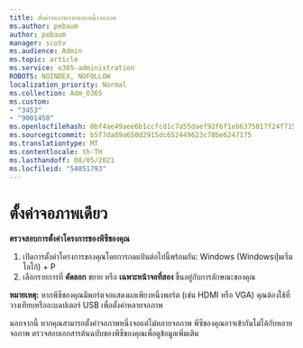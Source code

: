 ```yaml
---
title: ตั้งค่าจอภาพภายนอกหนึ่งจอภาพ
ms.author: pebaum
author: pebaum
manager: scotv
ms.audience: Admin
ms.topic: article
ms.service: o365-administration
ROBOTS: NOINDEX, NOFOLLOW
localization_priority: Normal
ms.collection: Adm_O365
ms.custom:
- "3453"
- "9001450"
ms.openlocfilehash: 0bf4ae49aee6b1ccfcd1c7a55daef92f6f1eb6375017f24f715264235460c3ef
ms.sourcegitcommit: b5f7da89a650d2915dc652449623c78be6247175
ms.translationtype: MT
ms.contentlocale: th-TH
ms.lasthandoff: 08/05/2021
ms.locfileid: "54051793"
---
```

# <a name="set-up-one-monitor"></a>ตั้งค่าจอภาพเดียว

**ตรวจสอบการตั้งค่าโครงการของพีซีของคุณ**

1. เปิดการตั้งค่าโครงการของคุณโดยการกดแป้นต่อไปนี้พร้อมกัน: Windows (Windowsปุ่มเริ่มโลโก้) + P
2. เลือกรายการที่ **คัดลอก** ขยาย หรือ **เฉพาะหน้าจอที่สอง** ขึ้นอยู่กับการลักษณะของคุณ

**หมายเหตุ:** หากพีซีของคุณมีพอร์ตจอแสดงผลเพียงหนึ่งพอร์ต (เช่น HDMI หรือ VGA) คุณต้องใช้ที่วางเทียบหรืออะแดปเตอร์ USB เพื่อตั้งค่าหลายจอภาพ

นอกจากนี้ หากคุณสามารถตั้งค่าจอภาพหนึ่งจอแต่ไม่หลายจอภาพ พีซีของคุณอาจเข้ากันไม่ได้กับหลายจอภาพ ตรวจสอบเอกสารต้นฉบับของพีซีของคุณเพื่อดูข้อมูลเพิ่มเติม